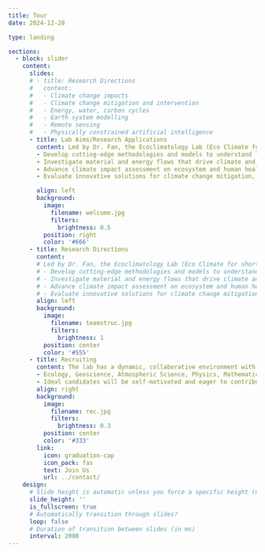 ```yaml
---
title: Tour
date: 2024-12-28

type: landing

sections:
  - block: slider
    content:
      slides:
      # - title: Research Directions
      #   content:  
      #   - Climate change impacts
      #   - Climate change mitigation and intervention 
      #   - Energy, water, carbon cycles
      #   - Earth system modelling
      #   - Remote sensing
      #   - Physically constrained artificial intelligence
      - title: Lab Aims/Research Applications
        content: Led by Dr. Fan, the Ecoclimatology Lab (Eco Climate for short) is at the forefront of climate and ecosystem research. The lab’s mission is to 
        - Develop cutting-edge methodologies and models to understand land-atmosphere interactions
        - Investigate material and energy flows that drive climate and ecosystem dynamics
        - Advance climate impact assessment on ecosystem and human health
        - Evaluate innovative solutions for climate change mitigation, including natural or technology-based solutions

        align: left
        background:
          image:
            filename: welcome.jpg
            filters:
              brightness: 0.5
          position: right
          color: '#666'
      - title: Research Directions
        content:  
        # Led by Dr. Fan, the Ecoclimatology Lab (Eco Climate for short) is at the forefront of climate and ecosystem research. The lab’s mission is to 
        # - Develop cutting-edge methodologies and models to understand land-atmosphere interactions
        # - Investigate material and energy flows that drive climate and ecosystem dynamics
        # - Advance climate impact assessment on ecosystem and human health
        # - Evaluate innovative solutions for climate change mitigation, including natural or technology-based solutions
        align: left
        background:
          image:
            filename: teamstruc.jpg
            filters:
              brightness: 1
          position: center
          color: '#555'
      - title: Recruiting
        content: The lab has a dynamic, collaborative environment with 15 researchers from four nations. It is seeking passionate Master's and PhD candidates with backgrounds in
        - Ecology, Geoscience, Atmospheric Science, Physics, Mathematics, Computer Science. 
        - Ideal candidates will be self-motivated and eager to contribute to groundbreaking climate research
        align: right
        background:
          image:
            filename: rec.jpg
            filters:
              brightness: 0.3
          position: center
          color: '#333'
        link:
          icon: graduation-cap
          icon_pack: fas
          text: Join Us
          url: ../contact/
    design:
      # Slide height is automatic unless you force a specific height (e.g. '400px')
      slide_height: ''
      is_fullscreen: true
      # Automatically transition through slides?
      loop: false
      # Duration of transition between slides (in ms)
      interval: 2000
---
```

